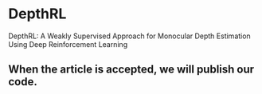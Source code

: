 # DepthRL
DepthRL: A Weakly Supervised Approach for Monocular Depth Estimation Using Deep Reinforcement Learning

## When the article is accepted, we will publish our code.
